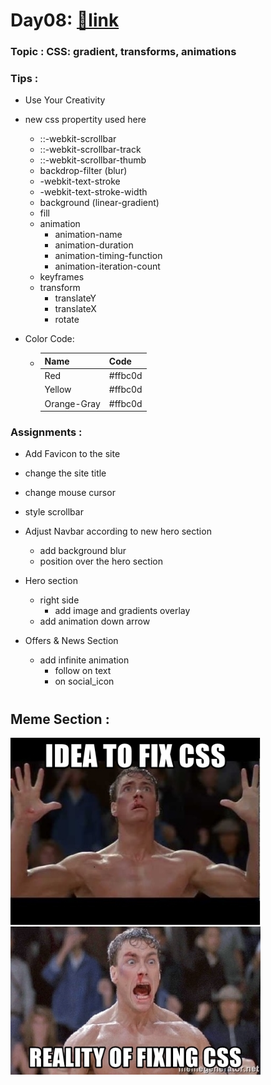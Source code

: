 # Day08: [🔗link](https://devs-nest.github.io/frontend-assignments/Day08/)

### Topic : CSS: gradient, transforms, animations

### Tips :

- Use Your Creativity
- new css propertity used here

  - ::-webkit-scrollbar
  - ::-webkit-scrollbar-track
  - ::-webkit-scrollbar-thumb
  - backdrop-filter (blur)
  - -webkit-text-stroke
  - -webkit-text-stroke-width
  - background (linear-gradient)
  - fill
  - animation
    - animation-name
    - animation-duration
    - animation-timing-function
    - animation-iteration-count
  - keyframes
  - transform
    - translateY
    - translateX
    - rotate

- Color Code:
  - | Name        | Code    |
    | ----------- | ------- |
    | Red         | #ffbc0d |
    | Yellow      | #ffbc0d |
    | Orange-Gray | #ffbc0d |

### Assignments :

- Add Favicon to the site
- change the site title
- change mouse cursor
- style scrollbar
- Adjust Navbar according to new hero section

  - add background blur
  - position over the hero section

- Hero section

  - right side
    - add image and gradients overlay
  - add animation down arrow

- Offers & News Section
  - add infinite animation
    - follow on text
    - on social_icon

#

## Meme Section :

<img src='../assets/meme/idea-to-fix-css-reality-of-fixing-css.jpg' width="400"/>
